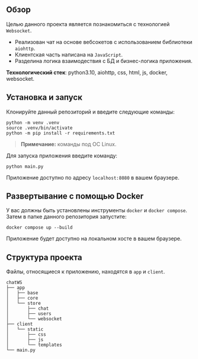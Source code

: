 Обзор
-----

Целью данного проекта является познакомиться с технологией ``Websocket``.  
 - Реализован чат на основе вебсокетов с использованием библиотеки ``aiohttp``.
 - Клиентская часть написана на ``JavaScript``.
 - Разделина логика взаимодествия с БД и бизнес-логика приложения.

**Технологический стек**: python3.10, aiohttp, css, html, js, docker, websocket.

Установка и запуск
---------

Клонируйте данный репозиторий и введите следующие команды: 

    python -m venv .venv
    source .venv/bin/activate
    python -m pip install -r requirements.txt
    
> **Примечание:** команды под OC Linux.

Для запуска приложения введите команду:  

    python main.py

Приложение доступно по адресу ``localhost:8080`` в вашем браузере.

Развертывание с помощью Docker
-----------------------------

У вас должны быть установлены инструменты ``docker`` и ``docker compose``.  
Затем в папке данного репозитория запустите:

    docker compose up --build

Приложение будет доступно на локальном хосте в вашем браузере.

Структура проекта
-----------------

Файлы, относящиеся к приложению, находятся в ``app`` и ``client``.

    chatWS
    ├── app
    │   ├── base
    │   ├── core
    │   └── store
    │       ├── chat
    │       ├── users
    │       └── websocket
    ├── client
    │   └── static
    │       ├── css
    │       ├── js
    │       └── templates
    └── main.py